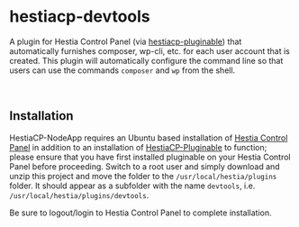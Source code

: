 # hestiacp-devtools
A plugin for Hestia Control Panel (via [hestiacp-pluginable](https://github.com/steveorevo/hestiacp-pluginable)) that automatically furnishes composer, wp-cli, etc. for each user account that is created. This plugin will automatically configure the command line so that users can use the commands `composer` and `wp` from the shell. 

&nbsp;
## Installation
HestiaCP-NodeApp requires an Ubuntu based installation of [Hestia Control Panel](https://hestiacp.com) in addition to an installation of [HestiaCP-Pluginable](https://github.com/steveorevo/hestiacp-pluginable) to function; please ensure that you have first installed pluginable on your Hestia Control Panel before proceeding. Switch to a root user and simply download and unzip this project and move the folder to the `/usr/local/hestia/plugins` folder. It should appear as a subfolder with the name `devtools`, i.e. `/usr/local/hestia/plugins/devtools`.

Be sure to logout/login to Hestia Control Panel to complete installation.
